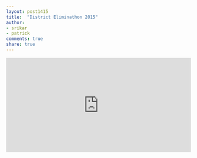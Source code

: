 ```yaml
---
layout: post1415
title:  "District Eliminathon 2015"
author:
- srikar
- patrick
comments: true
share: true
---
```


<div style='position: relative; padding-bottom: 51%; height: 0; overflow: hidden;'><iframe id='iframe' src='http://flickrit.com/slideshowholder.php?height=50&size=big&count=100&setId=72157650739078545&counter=true&thumbnails=1&transition=0&layoutType=responsive&sort=0' scrolling='no' frameborder='0'style='width:100%; height:100%; position: absolute; top:0; left:0;' ></iframe></div>
